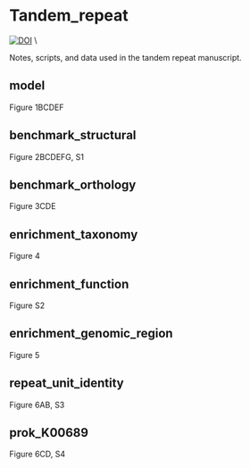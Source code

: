 # Tandem_repeat

[![DOI](https://zenodo.org/badge/899702990.svg)](https://doi.org/10.5281/zenodo.16391837) \

Notes, scripts, and data used in the tandem repeat manuscript.

model
---
Figure 1BCDEF


benchmark_structural
---
Figure 2BCDEFG, S1


benchmark_orthology
---
Figure 3CDE


enrichment_taxonomy
---
Figure 4


enrichment_function
---
Figure S2


enrichment_genomic_region
---
Figure 5


repeat_unit_identity
---
Figure 6AB, S3


prok_K00689
---
Figure 6CD, S4